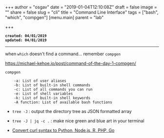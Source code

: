 +++
author = "osgav"
date = "2019-01-04T12:10:08Z"
draft = false
image = ""
share = false
slug = "cli"
title = "Command Line Interface"
tags = ["bash", "which", "compgen"]
[menu.main]
parent = "lab"

+++

**`created: 04/01/2019`**<br />
**`updated: 04/01/2019`**

---

when `which` doesn't find a command... remember `compgen`

https://michael-kehoe.io/post/command-of-the-day-1-compgen/

```
compgen

    -a: List of user aliases
    -b: List of built-in shell commands
    -c: List of all commands you can run
    -e: List of shell variables
    -k: List of built-in shell keywords
    -A function: List of available bash functions

```    


- `tree -J` : output the directory tree as JSON formatted array
- `tree -J | jq -c .` : make nice green and blue art in your terminal

- [Convert curl syntax to Python, Node.js, R, PHP, Go](https://curl.trillworks.com/)
